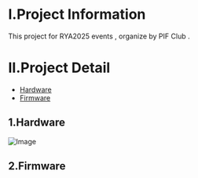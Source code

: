 
# I.Project Information 
This project for RYA2025 events , organize by PIF Club .
# II.Project Detail
- [Hardware](#1.hardware)
- [Firmware](#2.firmware)
## 1.Hardware
![Image](https://github.com/user-attachments/assets/d918fd24-24a7-4a04-8ce6-4b0fc79e5807)
## 2.Firmware
